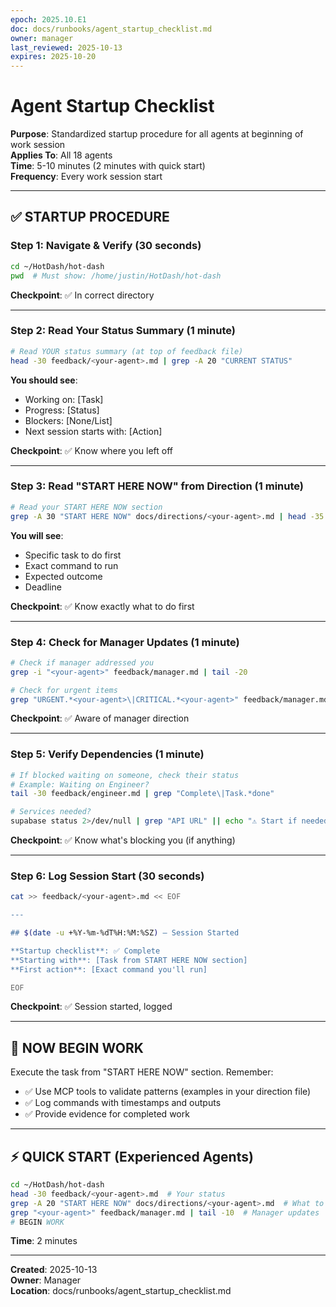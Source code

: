 ```yaml
---
epoch: 2025.10.E1
doc: docs/runbooks/agent_startup_checklist.md
owner: manager
last_reviewed: 2025-10-13
expires: 2025-10-20
---
```


# Agent Startup Checklist

**Purpose**: Standardized startup procedure for all agents at beginning of work session  
**Applies To**: All 18 agents  
**Time**: 5-10 minutes (2 minutes with quick start)  
**Frequency**: Every work session start

---

## ✅ STARTUP PROCEDURE

### Step 1: Navigate & Verify (30 seconds)
```bash
cd ~/HotDash/hot-dash
pwd  # Must show: /home/justin/HotDash/hot-dash
```

**Checkpoint**: ✅ In correct directory

---

### Step 2: Read Your Status Summary (1 minute)

```bash
# Read YOUR status summary (at top of feedback file)
head -30 feedback/<your-agent>.md | grep -A 20 "CURRENT STATUS"
```

**You should see**:
- Working on: [Task]
- Progress: [Status]
- Blockers: [None/List]
- Next session starts with: [Action]

**Checkpoint**: ✅ Know where you left off

---

### Step 3: Read "START HERE NOW" from Direction (1 minute)

```bash
# Read your START HERE NOW section
grep -A 30 "START HERE NOW" docs/directions/<your-agent>.md | head -35
```

**You will see**:
- Specific task to do first
- Exact command to run
- Expected outcome
- Deadline

**Checkpoint**: ✅ Know exactly what to do first

---

### Step 4: Check for Manager Updates (1 minute)

```bash
# Check if manager addressed you
grep -i "<your-agent>" feedback/manager.md | tail -20

# Check for urgent items
grep "URGENT.*<your-agent>\|CRITICAL.*<your-agent>" feedback/manager.md | tail -5
```

**Checkpoint**: ✅ Aware of manager direction

---

### Step 5: Verify Dependencies (1 minute)

```bash
# If blocked waiting on someone, check their status
# Example: Waiting on Engineer?
tail -30 feedback/engineer.md | grep "Complete\|Task.*done"

# Services needed?
supabase status 2>/dev/null | grep "API URL" || echo "⚠️ Start if needed: supabase start"
```

**Checkpoint**: ✅ Know what's blocking you (if anything)

---

### Step 6: Log Session Start (30 seconds)

```bash
cat >> feedback/<your-agent>.md << EOF

---

## $(date -u +%Y-%m-%dT%H:%M:%SZ) — Session Started

**Startup checklist**: ✅ Complete
**Starting with**: [Task from START HERE NOW section]
**First action**: [Exact command you'll run]

EOF
```

**Checkpoint**: ✅ Session started, logged

---

## 🎯 NOW BEGIN WORK

Execute the task from "START HERE NOW" section. Remember:
- ✅ Use MCP tools to validate patterns (examples in your direction file)
- ✅ Log commands with timestamps and outputs
- ✅ Provide evidence for completed work

---

## ⚡ QUICK START (Experienced Agents)

```bash
cd ~/HotDash/hot-dash
head -30 feedback/<your-agent>.md  # Your status
grep -A 20 "START HERE NOW" docs/directions/<your-agent>.md  # What to do
grep "<your-agent>" feedback/manager.md | tail -10  # Manager updates
# BEGIN WORK
```

**Time**: 2 minutes

---

**Created**: 2025-10-13  
**Owner**: Manager  
**Location**: docs/runbooks/agent_startup_checklist.md

